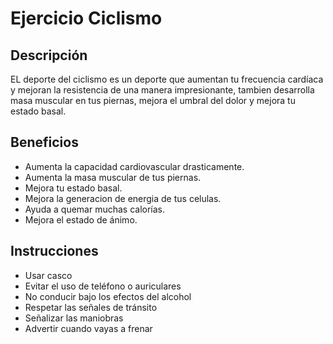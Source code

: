 # Ejercicio Ciclismo

## Descripción
EL deporte del ciclismo es un deporte que aumentan tu frecuencia cardíaca y mejoran la resistencia de una manera impresionante, tambien desarrolla masa muscular en tus piernas, mejora el umbral del dolor y mejora tu estado basal.

## Beneficios
- Aumenta la capacidad cardiovascular drasticamente.
- Aumenta la masa muscular de tus piernas.
- Mejora tu estado basal.
- Mejora la generacion de energia de tus celulas.
- Ayuda a quemar muchas calorías.
- Mejora el estado de ánimo.

## Instrucciones
- Usar casco
- Evitar el uso de teléfono o auriculares
- No conducir bajo los efectos del alcohol
- Respetar las señales de tránsito
- Señalizar las maniobras
- Advertir cuando vayas a frenar